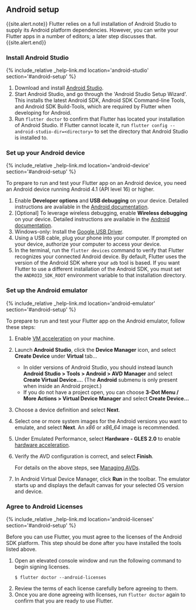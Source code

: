## Android setup

{{site.alert.note}}
  Flutter relies on a full installation of Android Studio to supply
  its Android platform dependencies. However, you can write your
  Flutter apps in a number of editors; a later step discusses that.
{{site.alert.end}}

### Install Android Studio

{% include_relative _help-link.md location='android-studio' section='#android-setup' %}

 1. Download and install [Android Studio]({{site.android-dev}}/studio).
 1. Start Android Studio, and go through the 'Android Studio Setup Wizard'.
    This installs the latest Android SDK, Android SDK Command-line Tools,
    and Android SDK Build-Tools, which are required by Flutter
    when developing for Android.
 1. Run `flutter doctor` to confirm that Flutter has located
    your installation of Android Studio. If Flutter cannot locate it,
    run `flutter config --android-studio-dir=<directory>` to set the
    directory that Android Studio is installed to.

### Set up your Android device

{% include_relative _help-link.md location='android-device' section='#android-setup' %}

To prepare to run and test your Flutter app on an Android device,
you need an Android device running Android 4.1 (API level 16) or higher.

 1. Enable **Developer options** and **USB debugging** on your device.
    Detailed instructions are available in the
    [Android documentation]({{site.android-dev}}/studio/debug/dev-options).
 1. [Optional] To leverage wireless debugging, enable **Wireless debugging** 
    on your device. Detailed instructions are available in the 
    [Android documentation]({{site.android-dev}}/studio/run/device#wireless).
 1. Windows-only: Install the [Google USB
    Driver]({{site.android-dev}}/studio/run/win-usb).
 1. Using a USB cable, plug your phone into your computer. If prompted on your
    device, authorize your computer to access your device.
 1. In the terminal, run the `flutter devices` command to verify that
    Flutter recognizes your connected Android device.  By default,
    Flutter uses the version of the Android SDK where your `adb`
    tool is based. If you want Flutter to use a different installation
    of the Android SDK, you must set the `ANDROID_SDK_ROOT` environment
    variable to that installation directory.

### Set up the Android emulator

{% include_relative _help-link.md location='android-emulator' section='#android-setup' %}

To prepare to run and test your Flutter app on the Android emulator,
follow these steps:

 1. Enable
    [VM acceleration]({{site.android-dev}}/studio/run/emulator-acceleration#accel-vm)
    on your machine.
 1. Launch **Android Studio**, click the **Device Manager**
    icon, and select **Create Device** under **Virtual** tab...
    * In older versions of Android Studio, you should instead
    launch **Android Studio > Tools > Android > AVD Manager** and select
    **Create Virtual Device...**. (The **Android** submenu is only present
    when inside an Android project.)
    * If you do not have a project open, you can choose 
    **3-Dot Menu / More Actions > Virtual Device Manager** and select **Create Device...**
 1. Choose a device definition and select **Next**.
 1. Select one or more system images for the Android versions you want
    to emulate, and select **Next**.
    An _x86_ or _x86\_64_ image is recommended.
 1. Under Emulated Performance, select **Hardware - GLES 2.0** to enable
    [hardware
    acceleration]({{site.android-dev}}/studio/run/emulator-acceleration).
 1. Verify the AVD configuration is correct, and select **Finish**.

    For details on the above steps, see [Managing
    AVDs]({{site.android-dev}}/studio/run/managing-avds).
 1. In Android Virtual Device Manager, click **Run** in the toolbar.
    The emulator starts up and displays the default canvas for your
    selected OS version and device.

### Agree to Android Licenses

{% include_relative _help-link.md location='android-licenses' section='#android-setup' %}

Before you can use Flutter, you must agree to the
licenses of the Android SDK platform. This step should be done after
you have installed the tools listed above.

 1. Open an elevated console window and run the following command to begin
    signing licenses.
    ```terminal
    $ flutter doctor --android-licenses
    ```
 1. Review the terms of each license carefully before agreeing to them.
 1. Once you are done agreeing with licenses, run `flutter doctor` again
    to confirm that you are ready to use Flutter.
